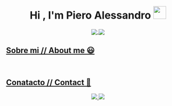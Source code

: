 <h1 align="center"><b>Hi , I'm Piero Alessandro </b><img src="https://media.giphy.com/media/hvRJCLFzcasrR4ia7z/giphy.gif" width="35"></h1>

<p align="center">
  <a href="https://www.instagram.com/pancitxx/" target="blank">
    <img align="center" src="https://img.shields.io/badge/Instagram-E4405F?style=for-the-badge&logo=instagram&logoColor=white" />
  </a>
  <a href="https://discordapp.com/users/1210356564154781696" target="blank">
     <img align="center" src="https://img.shields.io/badge/Discord-7289DA?style=for-the-badge&logo=discord&logoColor=white" />
</p>

<h2>Sobre mi // About me 😃</h2>

<br>

<h2>Conatacto // Contact 📍</h2>
<p align="center">
  <a href="https://www.instagram.com/pancitxx/">
    <img src="https://skillicons.dev/icons?i=instagram" />
  </a>
  <a href="https://discordapp.com/users/1210356564154781696">
     <img src="https://skillicons.dev/icons?i=discord" />
</p>
